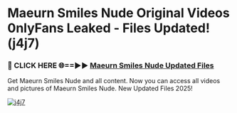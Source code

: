 # Maeurn Smiles Nude Original Videos 0nlyFans Leaked - Files Updated! (j4j7)

<h3>🔴 CLICK HERE 🌐==►► <a href="https://tinyurl.com/yrmya6cz" rel="nofollow">Maeurn Smiles Nude Updated Files</a></h3>

Get Maeurn Smiles Nude and all content. Now you can access all videos and pictures of Maeurn Smiles Nude. New Updated Files 2025!

[![j4j7](https://i.imgur.com/FMdXYCs.gif)](https://tinyurl.com/yrmya6cz)
